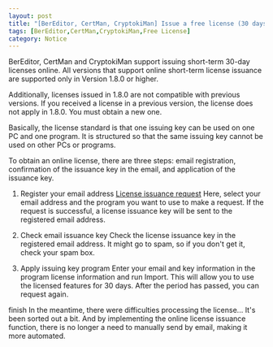 ```yaml
---
layout: post
title: "[BerEditor, CertMan, CryptokiMan] Issue a free license (30 days)"
tags: [BerEditor,CertMan,CryptokiMan,Free License]
category: Notice
---
```

BerEditor, CertMan and CryptokiMan support issuing short-term 30-day licenses online.
All versions that support online short-term license issuance are supported only in Version 1.8.0 or higher.

Additionally, licenses issued in 1.8.0 are not compatible with previous versions.
If you received a license in a previous version, the license does not apply in 1.8.0.
You must obtain a new one.

Basically, the license standard is that one issuing key can be used on one PC and one program.
It is structured so that the same issuing key cannot be used on other PCs or programs.

To obtain an online license, there are three steps: email registration, confirmation of the issuance key in the email, and application of the issuance key.

1. Register your email address
[License issuance request](http://jykim74.mycafe24.com/user_reg.php) Here, select your email address and the program you want to use to make a request.
If the request is successful, a license issuance key will be sent to the registered email address.

2. Check email issuance key
Check the license issuance key in the registered email address.
It might go to spam, so if you don't get it, check your spam box.

3. Apply issuing key program
Enter your email and key information in the program license information and run Import.
This will allow you to use the licensed features for 30 days.
After the period has passed, you can request again.

finish
In the meantime, there were difficulties processing the license...
It's been sorted out a bit.
And by implementing the online license issuance function, there is no longer a need to manually send by email, making it more automated.

